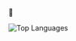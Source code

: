 <!--
**sue991/sue991** is a ✨ _special_ ✨ repository because its `README.md` (this file) appears on your GitHub profile.

Here are some ideas to get you started:

- 🔭 I’m currently working on ...
- 🌱 I’m currently learning ...
- 👯 I’m looking to collaborate on ...
- 🤔 I’m looking for help with ...
- 💬 Ask me about ...
- 📫 How to reach me: ...
- 😄 Pronouns: ...
- ⚡ Fun fact: ...
-->
🌱
<!-- [![Hits](https://hits.seeyoufarm.com/api/count/incr/badge.svg?url=https%3A%2F%2Fgithub.com%2Fsue991&count_bg=%23A66DD9&title_bg=%23555555&icon=wechat.svg&icon_color=%23FBF2FF&title=hits&edge_flat=false)](https://hits.seeyoufarm.com) -->

<!-- [![SuA's GitHub stats](https://github-readme-stats.vercel.app/api?username=sue991&theme=midnight-purple)](https://github.com/sue991) -->

![Top Languages](https://github-readme-stats.vercel.app/api/top-langs/?username=sue991&theme=midnight-purple&count_private=true&layout=compact)
